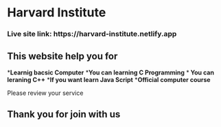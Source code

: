 # <h1>Harvard Institute</h1>

<h3>Live site link: <span>https://harvard-institute.netlify.app</span></h3>

<h2> This website help you for</h2>
*<strong>Learnig bacsic Computer</strong>
*<strong>You can learning C Programming</strong>
*<strong> You can leraning C++</strong>
*<strong>If you want learn Java Script</strong>
*<strong>Official computer course</strong>

<p>Please review your service</p>
<h2>Thank you for join with us</h2>





